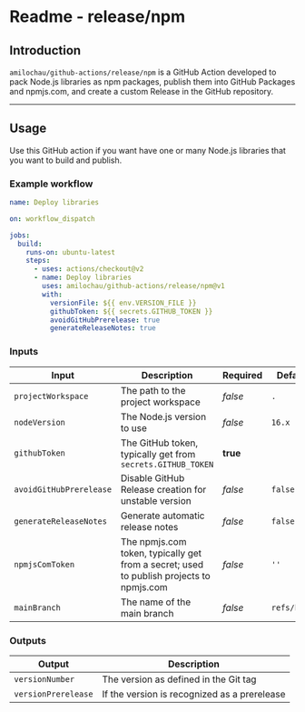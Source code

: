 # Readme - release/npm

## Introduction

`amilochau/github-actions/release/npm` is a GitHub Action developed to pack Node.js libraries as npm packages, publish them into GitHub Packages and npmjs.com, and create a custom Release in the GitHub repository.

---

## Usage

Use this GitHub action if you want have one or many Node.js libraries that you want to build and publish.

### Example workflow

```yaml
name: Deploy libraries

on: workflow_dispatch

jobs:
  build:
    runs-on: ubuntu-latest
    steps:
      - uses: actions/checkout@v2
      - name: Deploy libraries
        uses: amilochau/github-actions/release/npm@v1
        with:
          versionFile: ${{ env.VERSION_FILE }}
          githubToken: ${{ secrets.GITHUB_TOKEN }}
          avoidGitHubPrerelease: true
          generateReleaseNotes: true
```

### Inputs

| Input | Description | Required | Default value | Comment |
| ----- | ----------- | -------- | ------------- | ------- |
| `projectWorkspace` | The path to the project workspace | *false* | `.` |
| `nodeVersion` | The Node.js version to use | *false* | `16.x` |
| `githubToken` | The GitHub token, typically get from `secrets.GITHUB_TOKEN` | **true** |
| `avoidGitHubPrerelease` | Disable GitHub Release creation for unstable version | *false* | `false` |
| `generateReleaseNotes` | Generate automatic release notes |  *false* | `false` |
| `npmjsComToken` |  The npmjs.com token, typically get from a secret; used to publish projects to npmjs.com | *false* | `''` |
| `mainBranch` | The name of the main branch | *false* | `refs/heads/main` |

### Outputs

| Output | Description |
| ------ | ----------- |
| `versionNumber` | The version as defined in the Git tag |
| `versionPrerelease` | If the version is recognized as a prerelease |
